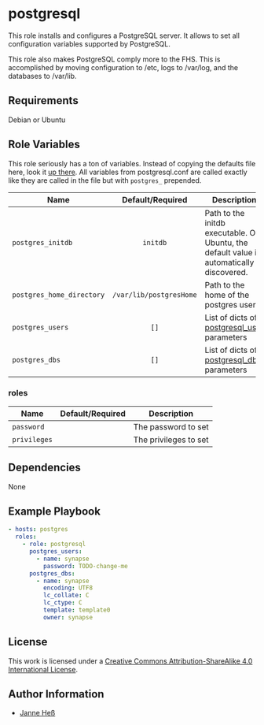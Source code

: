 # postgresql

This role installs and configures a PostgreSQL server.
It allows to set all configuration variables supported by PostgreSQL.

This role also makes PostgreSQL comply more to the FHS.
This is accomplished by moving configuration to /etc, logs to /var/log, and the databases to /var/lib.

## Requirements

Debian or Ubuntu

## Role Variables

This role seriously has a ton of variables.
Instead of copying the defaults file here, look it [up there](defaults/main.yml).
All variables from postgresql.conf are called exactly like they are called in the file but with `postgres_` prepended.

| Name                      |    Default/Required     | Description                                                                                                                                      |
| ------------------------- | :---------------------: | ------------------------------------------------------------------------------------------------------------------------------------------------ |
| `postgres_initdb`         |        `initdb`         | Path to the initdb executable. On Ubuntu, the default value is automatically discovered.                                                         |
| `postgres_home_directory` | `/var/lib/postgresHome` | Path to the home of the postgres user                                                                                                            |
| `postgres_users`          |          `[]`           | List of dicts of [postgresql_user](https://docs.ansible.com/ansible/latest/collections/community/general/postgresql_user_module.html) parameters |
| `postgres_dbs`            |          `[]`           | List of dicts of [postgresql_db](https://docs.ansible.com/ansible/latest/collections/community/general/postgresql_db_module.html) parameters     |

### roles

| Name         | Default/Required | Description           |
| ------------ | :--------------: | --------------------- |
| `password`   |                  | The password to set   |
| `privileges` |                  | The privileges to set |

## Dependencies

None

## Example Playbook

```yml
- hosts: postgres
  roles:
    - role: postgresql
      postgres_users:
        - name: synapse
          password: TODO-change-me
      postgres_dbs:
        - name: synapse
          encoding: UTF8
          lc_collate: C
          lc_ctype: C
          template: template0
          owner: synapse

```

## License

This work is licensed under a [Creative Commons Attribution-ShareAlike 4.0 International License](http://creativecommons.org/licenses/by-sa/4.0/).

## Author Information

- [Janne Heß](https://github.com/dasJ)

